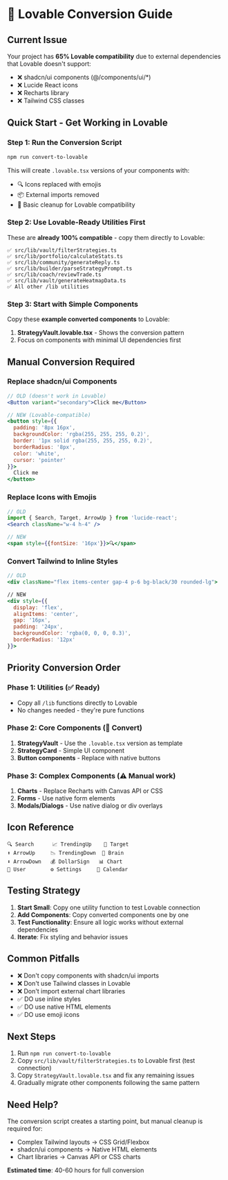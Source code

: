 # 🚀 Lovable Conversion Guide

## Current Issue
Your project has **65% Lovable compatibility** due to external dependencies that Lovable doesn't support:

- ❌ shadcn/ui components (@/components/ui/*)
- ❌ Lucide React icons  
- ❌ Recharts library
- ❌ Tailwind CSS classes

## Quick Start - Get Working in Lovable

### Step 1: Run the Conversion Script
```bash
npm run convert-to-lovable
```
This will create `.lovable.tsx` versions of your components with:
- 🔍 Icons replaced with emojis
- 📦 External imports removed
- 🧹 Basic cleanup for Lovable compatibility

### Step 2: Use Lovable-Ready Utilities First
These are **already 100% compatible** - copy them directly to Lovable:

```
✅ src/lib/vault/filterStrategies.ts
✅ src/lib/portfolio/calculateStats.ts  
✅ src/lib/community/generateReply.ts
✅ src/lib/builder/parseStrategyPrompt.ts
✅ src/lib/coach/reviewTrade.ts
✅ src/lib/vault/generateHeatmapData.ts
✅ All other /lib utilities
```

### Step 3: Start with Simple Components
Copy these **example converted components** to Lovable:

1. **StrategyVault.lovable.tsx** - Shows the conversion pattern
2. Focus on components with minimal UI dependencies first

## Manual Conversion Required

### Replace shadcn/ui Components
```jsx
// OLD (doesn't work in Lovable)
<Button variant="secondary">Click me</Button>

// NEW (Lovable-compatible)  
<button style={{
  padding: '8px 16px',
  backgroundColor: 'rgba(255, 255, 255, 0.2)',
  border: '1px solid rgba(255, 255, 255, 0.2)',
  borderRadius: '8px',
  color: 'white',
  cursor: 'pointer'
}}>
  Click me
</button>
```

### Replace Icons with Emojis
```jsx
// OLD
import { Search, Target, ArrowUp } from 'lucide-react';
<Search className="w-4 h-4" />

// NEW  
<span style={{fontSize: '16px'}}>🔍</span>
```

### Convert Tailwind to Inline Styles
```jsx
// OLD
<div className="flex items-center gap-4 p-6 bg-black/30 rounded-lg">

// NEW
<div style={{
  display: 'flex',
  alignItems: 'center', 
  gap: '16px',
  padding: '24px',
  backgroundColor: 'rgba(0, 0, 0, 0.3)',
  borderRadius: '12px'
}}>
```

## Priority Conversion Order

### Phase 1: Utilities (✅ Ready)
- Copy all `/lib` functions directly to Lovable
- No changes needed - they're pure functions

### Phase 2: Core Components (🔄 Convert)
1. **StrategyVault** - Use the `.lovable.tsx` version as template
2. **StrategyCard** - Simple UI component
3. **Button components** - Replace with native buttons

### Phase 3: Complex Components (⚠️ Manual work)
1. **Charts** - Replace Recharts with Canvas API or CSS
2. **Forms** - Use native form elements
3. **Modals/Dialogs** - Use native dialog or div overlays

## Icon Reference
```
🔍 Search      📈 TrendingUp    🎯 Target
⬆️ ArrowUp     📉 TrendingDown  🧠 Brain  
⬇️ ArrowDown   💰 DollarSign   📊 Chart
👤 User        ⚙️ Settings     📅 Calendar
```

## Testing Strategy

1. **Start Small**: Copy one utility function to test Lovable connection
2. **Add Components**: Copy converted components one by one
3. **Test Functionality**: Ensure all logic works without external dependencies
4. **Iterate**: Fix styling and behavior issues

## Common Pitfalls

- ❌ Don't copy components with shadcn/ui imports
- ❌ Don't use Tailwind classes in Lovable
- ❌ Don't import external chart libraries
- ✅ DO use inline styles
- ✅ DO use native HTML elements
- ✅ DO use emoji icons

## Next Steps

1. Run `npm run convert-to-lovable` 
2. Copy `src/lib/vault/filterStrategies.ts` to Lovable first (test connection)
3. Copy `StrategyVault.lovable.tsx` and fix any remaining issues
4. Gradually migrate other components following the same pattern

## Need Help?

The conversion script creates a starting point, but manual cleanup is required for:
- Complex Tailwind layouts → CSS Grid/Flexbox
- shadcn/ui components → Native HTML elements  
- Chart libraries → Canvas API or CSS charts

**Estimated time**: 40-60 hours for full conversion 